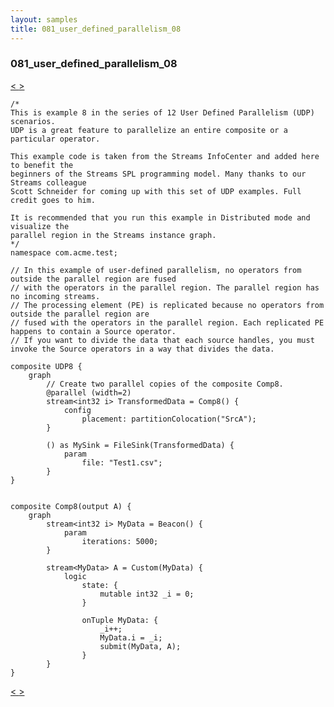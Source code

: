 ```yaml
---
layout: samples
title: 081_user_defined_parallelism_08
---
```


### 081_user_defined_parallelism_08

<div class="sampleNav"><a class="button" href="/streamsx.documentation/samples/spl-for-beginner/080_user_defined_parallelism_07_com_acme_test_UDP7_spl/"> < </a><a class="button" href="/streamsx.documentation/samples/spl-for-beginner/082_user_defined_parallelism_09_com_acme_test_UDP9_spl/"> > </a>
</div>

~~~~~~
/*
This is example 8 in the series of 12 User Defined Parallelism (UDP) scenarios.
UDP is a great feature to parallelize an entire composite or a particular operator.

This example code is taken from the Streams InfoCenter and added here to benefit the
beginners of the Streams SPL programming model. Many thanks to our Streams colleague
Scott Schneider for coming up with this set of UDP examples. Full credit goes to him.

It is recommended that you run this example in Distributed mode and visualize the
parallel region in the Streams instance graph.
*/
namespace com.acme.test;

// In this example of user-defined parallelism, no operators from outside the parallel region are fused 
// with the operators in the parallel region. The parallel region has no incoming streams.
// The processing element (PE) is replicated because no operators from outside the parallel region are 
// fused with the operators in the parallel region. Each replicated PE happens to contain a Source operator.
// If you want to divide the data that each source handles, you must invoke the Source operators in a way that divides the data.

composite UDP8 {
	graph
		// Create two parallel copies of the composite Comp8.
		@parallel (width=2)
		stream<int32 i> TransformedData = Comp8() {
			config
				placement: partitionColocation("SrcA");
		}

		() as MySink = FileSink(TransformedData) {
			param
				file: "Test1.csv";
		}		
}


composite Comp8(output A) {
	graph
		stream<int32 i> MyData = Beacon() {
			param
				iterations: 5000; 
		}

		stream<MyData> A = Custom(MyData) {
			logic
				state: {
					mutable int32 _i = 0;
				}
				
				onTuple MyData: {
					_i++;
					MyData.i = _i;
					submit(MyData, A);
				}
		}
}

~~~~~~

<div class="sampleNav"><a class="button" href="/streamsx.documentation/samples/spl-for-beginner/080_user_defined_parallelism_07_com_acme_test_UDP7_spl/"> < </a><a class="button" href="/streamsx.documentation/samples/spl-for-beginner/082_user_defined_parallelism_09_com_acme_test_UDP9_spl/"> > </a>
</div>


